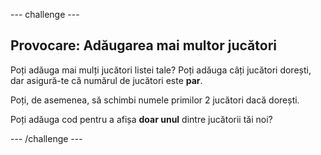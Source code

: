 --- challenge ---

## Provocare: Adăugarea mai multor jucători

Poți adăuga mai mulți jucători listei tale? Poți adăuga câți jucători dorești, dar asigură-te că numărul de jucători este **par**.

Poți, de asemenea, să schimbi numele primilor 2 jucători dacă dorești.

Poți adăuga cod pentru a afișa **doar unul** dintre jucătorii tăi noi?

--- /challenge ---